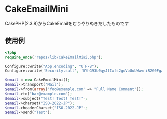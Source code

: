 CakeEmailMini
=============

CakePHP(2.3.8)からCakeEmailをむりやりぬきだしたものです

## 使用例

```php
<?php
require_once('repos/lib/CakeEmailMini.php');

Configure::write("App.encoding", "UTF-8");
Configure::write('Security.salt', 'DYhG93b0qyJfIxfs2guVoUubWwvniR2G0FgaC9mi');

$email = new CakeEmailMini();
$email->transport('Mail');
$email->from(array("foo@example.com" => "Full Name Comment"));
$email->to("bar@example.com");
$email->subject("Test! Test! Test!");
$email->charset("ISO-2022-JP");
$email->headerCharset("ISO-2022-JP");
$email->send("Test");
```
